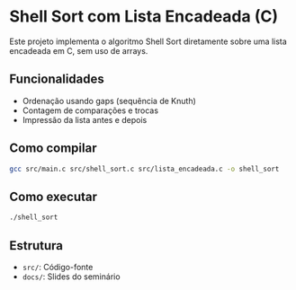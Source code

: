 # Shell Sort com Lista Encadeada (C)

Este projeto implementa o algoritmo Shell Sort diretamente sobre uma lista encadeada em C, sem uso de arrays.

## Funcionalidades
- Ordenação usando gaps (sequência de Knuth)
- Contagem de comparações e trocas
- Impressão da lista antes e depois

## Como compilar

```bash
gcc src/main.c src/shell_sort.c src/lista_encadeada.c -o shell_sort
```

## Como executar

```bash
./shell_sort
```

## Estrutura

- `src/`: Código-fonte
- `docs/`: Slides do seminário

